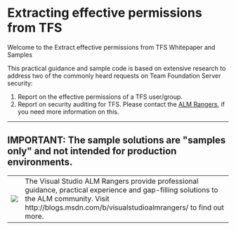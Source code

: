 # Extracting effective permissions from TFS
Welcome to the Extract effective permissions from TFS Whitepaper and Samples

This practical guidance and sample code is based on extensive research to address two of the commonly heard requests on Team Foundation Server security:
1.  Report on the effective permissions of a TFS user/group.
2.  Report on security auditing for TFS. Please contact the [ALM Rangers](http://aka.ms/vsarIndex), if you need more information on this.

---
IMPORTANT: The sample solutions are "samples only" and not intended for production environments.
 ---
<table>
<tr>
<td>
<img src="https://github.com/ALM-Rangers/Extracting-effective-permissions-from-TFS/blob/master/Doc/media/VSALMLogo.png"></img>
</td>
<td>
The Visual Studio ALM Rangers provide professional guidance, practical experience and gap-filling solutions to the ALM community. Visit http://blogs.msdn.com/b/visualstudioalmrangers/ to find out more.
</td>
</tr>
</table>
